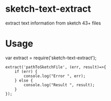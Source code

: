 # sketch-text-extract
extract text information from sketch 43+ files

# Usage
var extract = require('sketch-text-extract');
```
extract('pathToSketchFile', (err, result)=>{
    if (err) {
        console.log("Error ", err);
    } else {
        console.log("Result ", result);
    }
});
```
